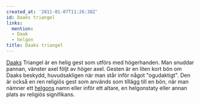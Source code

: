 ```yaml
---
created_at: '2011-01-07T11:26:38Z'
id: Daaks triangel
links:
  mention:
  - Daak
  - helgon
title: Daaks triangel
---
```


[Daaks] Triangel är en helig gest som utförs med högerhanden. Man snuddar pannan, vänster axel följt
av höger axel. Gesten är en liten kort bön om Daaks beskydd, huvudsakligen när man står inför något
"ogudaktigt". Den är också en ren religiös gest som används som tillägg till en bön, när man nämner
ett [helgons] namn eller inför ett altare, en helgonstaty eller annan plats av religiös signifikans.

  [Daaks]: Daak
  [helgons]: helgon